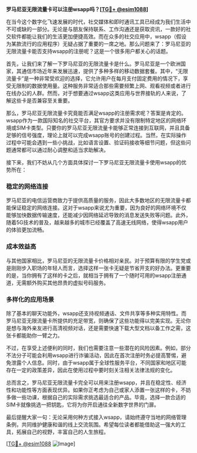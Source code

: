 **罗马尼亚无限流量卡可以注册wsapp吗？[[TG💪+ @esim1088](https://t.me/s/esim1088)]**

在当今这个数字化飞速发展的时代，社交媒体和即时通讯工具已经成为我们生活中不可或缺的一部分。无论是与朋友保持联系、工作沟通还是获取资讯，一款好的社交软件都能让我们的生活更加便捷高效。而在众多的社交应用中，wsapp（假设为某款流行的应用程序）无疑占据了重要的一席之地。那么问题来了：罗马尼亚的无限流量卡能否支持wsapp的注册呢？这是一个很多用户都关心的话题。

首先，让我们来了解一下罗马尼亚的无限流量卡是什么。罗马尼亚是一个欧洲国家，其通信市场近年来发展迅速，提供了多种多样的移动数据套餐。其中，“无限流量卡”是一种非常受欢迎的选择，它允许用户在每月支付固定费用的情况下，享受无限制的数据使用量。这种服务非常适合那些需要频繁上网、观看视频或者进行在线办公的人群。然而，对于想要通过wsapp这类应用与世界接轨的人来说，了解这些卡是否兼容至关重要。

那么，罗马尼亚无限流量卡究竟能否满足wsapp的注册需求呢？答案是肯定的。wsapp作为一款国际知名的社交平台，其官方要求并没有限制特定地区的网络环境或SIM卡类型。只要你的罗马尼亚无限流量卡能够正常连接到互联网，并且具备足够的信号强度，理论上就可以完成wsapp账号的创建过程。当然，在实际操作过程中可能会遇到一些小挑战，比如语言设置、验证码接收等细节问题，但这些问题通常都可以通过耐心调整和适当求助解决。

接下来，我们不妨从几个方面具体探讨一下罗马尼亚无限流量卡使用wsapp的优势所在：

### 稳定的网络连接

罗马尼亚的电信运营商致力于提供高质量的服务，因此大多数地区的无限流量卡都能保证稳定的网络连接。这对于wsapp来说尤为重要，因为良好的网络环境不仅能够加快数据传输速度，还能减少因网络延迟导致的消息发送失败等问题。此外，随着5G技术的普及，越来越多的城市已经覆盖了高速无线网络，使得wsapp用户的体验更加流畅。

### 成本效益高

与其他国家相比，罗马尼亚的无限流量卡价格相对亲民。对于预算有限的学生党或是刚刚步入职场的年轻人而言，选择这样一张卡无疑是节省开支的好办法。更重要的是，当你拥有了这样的卡之后，就相当于拥有了一个随时可用的wsapp注册通道，无需额外购买其他昂贵的虚拟号码服务。

### 多样化的应用场景

除了基本的聊天功能外，wsapp还支持视频通话、文件共享等多种实用特性。而罗马尼亚无限流量卡所提供的充足带宽，则确保了这些功能得以完美实现。无论你是想与海外亲友进行高清视频对话，还是需要快速下载大型文档以备工作之需，这张卡都能助你一臂之力。

不过，在享受上述便利的同时，我们也需要注意一些潜在的风险因素。例如，部分不法分子可能会利用wsapp进行诈骗活动，因此在首次注册时务必提高警惕，避免泄露个人信息。同时，由于wsapp属于全球性服务平台，不同国家和地区可能存在一定的政策差异，因此在使用过程中要时刻关注相关法律法规的变化。

总而言之，罗马尼亚无限流量卡完全可以用来注册wsapp，并且在稳定性、经济性和功能性等方面表现优异。如果你正考虑为自己或家人添置一张这样的卡，不妨多做一些功课，根据自己的实际需求挑选最适合的产品。毕竟，选择一款合适的SIM卡就像挑选一把钥匙，它将为你开启通往全新数字世界的门扉。

最后提醒大家一句：无论采用何种方式接入wsapp，请始终遵守当地的网络管理条例，共同维护健康和谐的线上交流氛围。希望每位读者都能借助这一强大的工具，拓展自己的视野，丰富自己的人生旅程。

[[TG💪+ @esim1088](https://t.me/s/esim1088) ![Image](https://i.postimg.cc/4NQfJmqS/Snipaste-2025-05-13-00-14-12.png)]